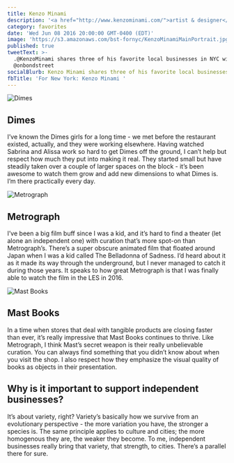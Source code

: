 ```yaml
---
title: Kenzo Minami
description: '<a href="http://www.kenzominami.com/">artist & designer</a>'
category: favorites
date: 'Wed Jun 08 2016 20:00:00 GMT-0400 (EDT)'
image: 'https://s3.amazonaws.com/bst-fornyc/KenzoMinamiMainPortrait.jpg'
published: true
tweetText: >-
  .@KenzoMinami shares three of his favorite local businesses in NYC with
  @onbondstreet 
socialBlurb: Kenzo Minami shares three of his favorite local businesses in NYC.
fbTitle: 'For New York: Kenzo Minami '
---
```


![Dimes](https://s3.amazonaws.com/bst-fornyc/KenzoMinamiDimes.jpg)

## Dimes

I’ve known the Dimes girls for a long time - we met before the restaurant existed, actually, and they were working elsewhere. Having watched Sabrina and Alissa work so hard to get Dimes off the ground, I can’t help but respect how much they put into making it real. They started small but have steadily taken over a couple of larger spaces on the block - it’s been awesome to watch them grow and add new dimensions to what Dimes is. I’m there practically every day.

![Metrograph](https://s3.amazonaws.com/bst-fornyc/KenzoMinamiMetrograph.jpg)

## Metrograph

I’ve been a big film buff since I was a kid, and it’s hard to find a theater (let alone an independent one) with curation that’s more spot-on than Metrograph’s. There’s a super obscure animated film that floated around Japan when I was a kid called The Belladonna of Sadness. I’d heard about it as it made its way through the underground, but I never managed to catch it during those years. It speaks to how great Metrograph is that I was finally able to watch the film in the LES in 2016.

![Mast Books](https://s3.amazonaws.com/bst-fornyc/KenzoMinamiMastBooks.jpg)

## Mast Books

In a time when stores that deal with tangible products are closing faster than ever, it’s really impressive that Mast Books continues to thrive. Like Metrograph, I think Mast’s secret weapon is their really unbelievable curation. You can always find something that you didn’t know about when you visit the shop. I also respect how they emphasize the visual quality of books as objects in their presentation.

## Why is it important to support independent businesses?

It’s about variety, right? Variety’s basically how we survive from an evolutionary perspective - the more variation you have, the stronger a species is. The same principle applies to culture and cities; the more homogenous they are, the weaker they become. To me, independent businesses really bring that variety, that strength, to cities. There’s a parallel there for sure.
